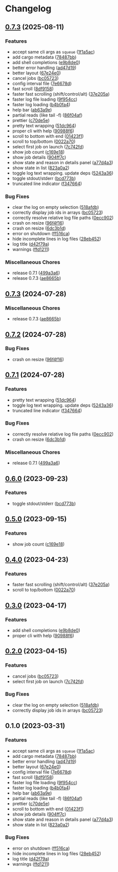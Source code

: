 # Changelog

## [0.7.3](https://github.com/marksverdhei/turm/compare/v0.7.3...v0.7.3) (2025-08-11)


### Features

* accept same cli args as `squeue` ([1f1a5ac](https://github.com/marksverdhei/turm/commit/1f1a5ac8f0b92b435b09e09981c95cbb00290a20))
* add cargo metadata ([78487bb](https://github.com/marksverdhei/turm/commit/78487bbe93c8c1efaef8b218e72c68a4dbe3c67a))
* add shell completions ([e9b8de0](https://github.com/marksverdhei/turm/commit/e9b8de0018b3dd91d72db6e3c164aa18a1fe17d9))
* better error handling ([ad47d19](https://github.com/marksverdhei/turm/commit/ad47d19ad6abccb80bc7d5c9ac3faf44ca03a92a))
* better layout ([67e24e0](https://github.com/marksverdhei/turm/commit/67e24e078df0eed492123e498282942400cbbcf9))
* cancel jobs ([bc05723](https://github.com/marksverdhei/turm/commit/bc057230244ce215a585dbb318de762913524a5b))
* config interval file ([7e6678d](https://github.com/marksverdhei/turm/commit/7e6678d834ce5535dfe2ede8e88974ccbf36c453))
* fast scroll ([8df9158](https://github.com/marksverdhei/turm/commit/8df91589f8ef6c3cd403faecfc40142fd238d0a4))
* faster fast scrolling (shift/control/alt) ([37e205a](https://github.com/marksverdhei/turm/commit/37e205aaf819e99e13aea70327de84289cba0482))
* faster log file loading ([9f954cc](https://github.com/marksverdhei/turm/commit/9f954ccff53fc7ffdb4412d1a490ef012bf4cc95))
* faster log loading ([b4b0fa4](https://github.com/marksverdhei/turm/commit/b4b0fa4df97d51976f2cadffd527a07fd3804346))
* help bar ([ab63a9e](https://github.com/marksverdhei/turm/commit/ab63a9e2cd9b2ea05a8d45789b8dfb04d580c932))
* partial reads (like tail -f) ([86f04af](https://github.com/marksverdhei/turm/commit/86f04af1bf78783c37c4cecbef4d3292280f4f5e))
* prettier ([c70de5e](https://github.com/marksverdhei/turm/commit/c70de5ea4f412531c203bb308ee769e6cc861828))
* pretty text wrapping ([51dc964](https://github.com/marksverdhei/turm/commit/51dc9645f506b89a0444db64cab6ddc0d2ecdaf0))
* proper cli with help ([90988f6](https://github.com/marksverdhei/turm/commit/90988f65208b353204acd6a570be45e753bfcdfc))
* scroll to bottom with end ([01423f1](https://github.com/marksverdhei/turm/commit/01423f1a8c5da16f97dc01efd4e73cbb96d8c810))
* scroll to top/bottom ([0022a70](https://github.com/marksverdhei/turm/commit/0022a70a58d6a0f2b1e159f0b5afef99ae6ea2c1))
* select first job on launch ([7c742fd](https://github.com/marksverdhei/turm/commit/7c742fdd3b66787b10df6a017de6c7522c8f9858))
* show job count ([c169e18](https://github.com/marksverdhei/turm/commit/c169e1844574885246736dbde920ae0f77b121b2))
* show job details ([904ff7c](https://github.com/marksverdhei/turm/commit/904ff7cef52e8971f7c6146ec217065988001336))
* show state and reason in details panel ([a77d4a3](https://github.com/marksverdhei/turm/commit/a77d4a3ff7d823f89ea33921dee28aa9ff7b6a3f))
* show state in list ([823a0a2](https://github.com/marksverdhei/turm/commit/823a0a263bc33b7a1e77d92601820059dfc22a14))
* toggle log text wrapping. update deps ([5243a36](https://github.com/marksverdhei/turm/commit/5243a368c173070c58ce8a51bce56be9f916ec21))
* toggle stdout/stderr ([bcd773b](https://github.com/marksverdhei/turm/commit/bcd773bd21ccb64860e651e2da881d57253fecb8))
* truncated line indicator ([f347664](https://github.com/marksverdhei/turm/commit/f347664ecd94db785140eac296e37d66e203a81b))


### Bug Fixes

* clear the log on empty selection ([518afdb](https://github.com/marksverdhei/turm/commit/518afdbf67ada9ea1d7b2597765630cba8a00ee4))
* correctly display job ids in arrays ([bc05723](https://github.com/marksverdhei/turm/commit/bc057230244ce215a585dbb318de762913524a5b))
* correctly resolve relative log file paths ([0ecc902](https://github.com/marksverdhei/turm/commit/0ecc902f036244ed67d29eb686dcbf2c413ec51c))
* crash on resize ([96f4f16](https://github.com/marksverdhei/turm/commit/96f4f1683ee98547dadc610cf21f293858ba9d50))
* crash on resize ([6dc3b1d](https://github.com/marksverdhei/turm/commit/6dc3b1d9f387d3b2accdc34b7e8a0c42995424c9))
* error on shutdown ([ff516ca](https://github.com/marksverdhei/turm/commit/ff516cac734fcd06a443122aca408d228046484a))
* hide incomplete lines in log files ([28eb452](https://github.com/marksverdhei/turm/commit/28eb452f9b4e8900d74be491368787bbe2197fc1))
* log title ([d42f79a](https://github.com/marksverdhei/turm/commit/d42f79ae7dcfec4d33d29fdcc48e1e986d1ea8b9))
* warnings ([ffd1211](https://github.com/marksverdhei/turm/commit/ffd1211228490960186d9cf8dc1d773a38558b16))


### Miscellaneous Chores

* release 0.7.1 ([499a3a6](https://github.com/marksverdhei/turm/commit/499a3a69059adab68444d552acc4838962db4e0b))
* release 0.7.3 ([ae8665b](https://github.com/marksverdhei/turm/commit/ae8665b25d68842dc1100f85aee643bc122ef52f))

## [0.7.3](https://github.com/kabouzeid/turm/compare/v0.7.2...v0.7.3) (2024-07-28)


### Miscellaneous Chores

* release 0.7.3 ([ae8665b](https://github.com/kabouzeid/turm/commit/ae8665b25d68842dc1100f85aee643bc122ef52f))

## [0.7.2](https://github.com/kabouzeid/turm/compare/v0.7.1...v0.7.2) (2024-07-28)


### Bug Fixes

* crash on resize ([96f4f16](https://github.com/kabouzeid/turm/commit/96f4f1683ee98547dadc610cf21f293858ba9d50))

## [0.7.1](https://github.com/kabouzeid/turm/compare/v0.6.0...v0.7.1) (2024-07-28)


### Features

* pretty text wrapping ([51dc964](https://github.com/kabouzeid/turm/commit/51dc9645f506b89a0444db64cab6ddc0d2ecdaf0))
* toggle log text wrapping. update deps ([5243a36](https://github.com/kabouzeid/turm/commit/5243a368c173070c58ce8a51bce56be9f916ec21))
* truncated line indicator ([f347664](https://github.com/kabouzeid/turm/commit/f347664ecd94db785140eac296e37d66e203a81b))


### Bug Fixes

* correctly resolve relative log file paths ([0ecc902](https://github.com/kabouzeid/turm/commit/0ecc902f036244ed67d29eb686dcbf2c413ec51c))
* crash on resize ([6dc3b1d](https://github.com/kabouzeid/turm/commit/6dc3b1d9f387d3b2accdc34b7e8a0c42995424c9))


### Miscellaneous Chores

* release 0.7.1 ([499a3a6](https://github.com/kabouzeid/turm/commit/499a3a69059adab68444d552acc4838962db4e0b))

## [0.6.0](https://github.com/kabouzeid/turm/compare/v0.5.0...v0.6.0) (2023-09-23)


### Features

* toggle stdout/stderr ([bcd773b](https://github.com/kabouzeid/turm/commit/bcd773bd21ccb64860e651e2da881d57253fecb8))

## [0.5.0](https://github.com/kabouzeid/turm/compare/v0.4.0...v0.5.0) (2023-09-15)


### Features

* show job count ([c169e18](https://github.com/kabouzeid/turm/commit/c169e1844574885246736dbde920ae0f77b121b2))

## [0.4.0](https://github.com/kabouzeid/turm/compare/v0.3.0...v0.4.0) (2023-04-23)


### Features

* faster fast scrolling (shift/control/alt) ([37e205a](https://github.com/kabouzeid/turm/commit/37e205aaf819e99e13aea70327de84289cba0482))
* scroll to top/bottom ([0022a70](https://github.com/kabouzeid/turm/commit/0022a70a58d6a0f2b1e159f0b5afef99ae6ea2c1))

## [0.3.0](https://github.com/kabouzeid/turm/compare/v0.2.0...v0.3.0) (2023-04-17)


### Features

* add shell completions ([e9b8de0](https://github.com/kabouzeid/turm/commit/e9b8de0018b3dd91d72db6e3c164aa18a1fe17d9))
* proper cli with help ([90988f6](https://github.com/kabouzeid/turm/commit/90988f65208b353204acd6a570be45e753bfcdfc))

## [0.2.0](https://github.com/kabouzeid/turm/compare/v0.1.0...v0.2.0) (2023-04-15)


### Features

* cancel jobs ([bc05723](https://github.com/kabouzeid/turm/commit/bc057230244ce215a585dbb318de762913524a5b))
* select first job on launch ([7c742fd](https://github.com/kabouzeid/turm/commit/7c742fdd3b66787b10df6a017de6c7522c8f9858))


### Bug Fixes

* clear the log on empty selection ([518afdb](https://github.com/kabouzeid/turm/commit/518afdbf67ada9ea1d7b2597765630cba8a00ee4))
* correctly display job ids in arrays ([bc05723](https://github.com/kabouzeid/turm/commit/bc057230244ce215a585dbb318de762913524a5b))

## 0.1.0 (2023-03-31)


### Features

* accept same cli args as `squeue` ([1f1a5ac](https://github.com/kabouzeid/turm/commit/1f1a5ac8f0b92b435b09e09981c95cbb00290a20))
* add cargo metadata ([78487bb](https://github.com/kabouzeid/turm/commit/78487bbe93c8c1efaef8b218e72c68a4dbe3c67a))
* better error handling ([ad47d19](https://github.com/kabouzeid/turm/commit/ad47d19ad6abccb80bc7d5c9ac3faf44ca03a92a))
* better layout ([67e24e0](https://github.com/kabouzeid/turm/commit/67e24e078df0eed492123e498282942400cbbcf9))
* config interval file ([7e6678d](https://github.com/kabouzeid/turm/commit/7e6678d834ce5535dfe2ede8e88974ccbf36c453))
* fast scroll ([8df9158](https://github.com/kabouzeid/turm/commit/8df91589f8ef6c3cd403faecfc40142fd238d0a4))
* faster log file loading ([9f954cc](https://github.com/kabouzeid/turm/commit/9f954ccff53fc7ffdb4412d1a490ef012bf4cc95))
* faster log loading ([b4b0fa4](https://github.com/kabouzeid/turm/commit/b4b0fa4df97d51976f2cadffd527a07fd3804346))
* help bar ([ab63a9e](https://github.com/kabouzeid/turm/commit/ab63a9e2cd9b2ea05a8d45789b8dfb04d580c932))
* partial reads (like tail -f) ([86f04af](https://github.com/kabouzeid/turm/commit/86f04af1bf78783c37c4cecbef4d3292280f4f5e))
* prettier ([c70de5e](https://github.com/kabouzeid/turm/commit/c70de5ea4f412531c203bb308ee769e6cc861828))
* scroll to bottom with end ([01423f1](https://github.com/kabouzeid/turm/commit/01423f1a8c5da16f97dc01efd4e73cbb96d8c810))
* show job details ([904ff7c](https://github.com/kabouzeid/turm/commit/904ff7cef52e8971f7c6146ec217065988001336))
* show state and reason in details panel ([a77d4a3](https://github.com/kabouzeid/turm/commit/a77d4a3ff7d823f89ea33921dee28aa9ff7b6a3f))
* show state in list ([823a0a2](https://github.com/kabouzeid/turm/commit/823a0a263bc33b7a1e77d92601820059dfc22a14))


### Bug Fixes

* error on shutdown ([ff516ca](https://github.com/kabouzeid/turm/commit/ff516cac734fcd06a443122aca408d228046484a))
* hide incomplete lines in log files ([28eb452](https://github.com/kabouzeid/turm/commit/28eb452f9b4e8900d74be491368787bbe2197fc1))
* log title ([d42f79a](https://github.com/kabouzeid/turm/commit/d42f79ae7dcfec4d33d29fdcc48e1e986d1ea8b9))
* warnings ([ffd1211](https://github.com/kabouzeid/turm/commit/ffd1211228490960186d9cf8dc1d773a38558b16))
